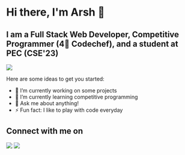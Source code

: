 # Hi there, I'm Arsh 👋

## I am a Full Stack Web Developer, Competitive Programmer (4🌟 Codechef), and a student at PEC (CSE'23)

<!--
**Arsh-Kashyap/Arsh-Kashyap** is a ✨ _special_ ✨ repository because its `README.md` (this file) appears on your GitHub profile.-->
<img src="https://github-readme-stats.vercel.app/api?username=Arsh-Kashyap">

Here are some ideas to get you started:

- 🔭 I’m currently working on some projects
- 🌱 I’m currently learning competitive programming
- 💬 Ask me about anything!
- ⚡ Fun fact: I like to play with code everyday

## Connect with me on
<a href="https://www.linkedin.com/in/arsh-kashyap/"><img src="https://img.icons8.com/fluent/48/000000/linkedin.png" style="max-width:100%;"></a> <a href="https://github.com/Arsh-Kashyap"><img src="https://img.icons8.com/fluent/48/000000/github.png" style="max-width:100%;"></a>
